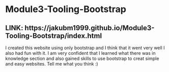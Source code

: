 <h1>Module3-Tooling-Bootstrap</h1>
<h2>LINK: https://jakubm1999.github.io/Module3-Tooling-Bootstrap/index.html</h2>
I created this website using only bootstrap and I think that it went very well 
I also had fun with it. I am very confident that I learned what there was in knowledge section and also gained skills to use bootstrap to creat simple and easy websites. Tell me what you think :)
